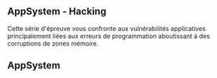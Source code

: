 ## AppSystem - Hacking

Cette série d'épreuve vous confronte aux vulnérabilités applicatives principalement
liées aux erreurs de programmation aboutissant à des corruptions de zones mémoire.

## AppSystem
